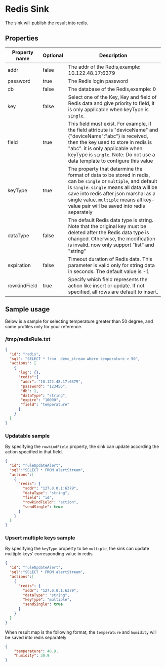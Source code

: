# Redis Sink

The sink will publish the result into redis.

## Properties

| Property name | Optional | Description                                                                                                                                                                                                                                                                                           |
|---------------|----------|-------------------------------------------------------------------------------------------------------------------------------------------------------------------------------------------------------------------------------------------------------------------------------------------------------|
| addr          | false    | The addr of the Redis,example: 10.122.48.17:6379                                                                                                                                                                                                                                                      |
| password      | true     | The Redis login password                                                                                                                                                                                                                                                                              |
| db            | false    | The database of the Redis,example: 0                                                                                                                                                                                                                                                                  |
| key           | false    | Select one of the Key, Key and field of Redis data and give priority to field, it is only applicable when keyType is ``single``.                                                                                                                                                                      |
| field         | true     | This field must exist. For example, if the field attribute is "deviceName" and {"deviceName":"abc"} is received, then the key used to store in redis is "abc". it is only applicable when keyType is ``single``. Note: Do not use a data template to configure this value                             |
| keyType       | true     | The property that determine the format of data to be stored in redis, can be ``single`` or ``multiple``, and default is ``single``. ``single`` means all data will be save into redis after json marshal as a single value. ``multiple`` means all key-value pair will be saved into redis separately |
| dataType      | false    | The default Redis data type is string. Note that the original key must be deleted after the Redis data type is changed. Otherwise, the modification is invalid. now only support "list" and "string"                                                                                                  |
| expiration    | false    | Timeout duration of Redis data. This parameter is valid only for string data in seconds. The default value is -1                                                                                                                                                                                      |
| rowkindField  | true     | Specify which field represents the action like insert or update. If not specified, all rows are default to insert.                                                                                                                                                                                    |
## Sample usage

Below is a sample for selecting temperature greater than 50 degree, and some profiles only for your reference.

### /tmp/redisRule.txt
```json
{
  "id": "redis",
  "sql": "SELECT * from  demo_stream where temperature > 50",
  "actions": [
    {
      "log": {},
      "redis":{
       "addr": "10.122.48.17:6379",
       "password": "123456",
       "db": 1,
       "dataType": "string",
       "expire": "10000",
       "field": "temperature"
      }
    }
  ]
}
```

### Updatable sample

By specifying the `rowkindField` property, the sink can update according the action specified in that field.

```json
{
  "id": "ruleUpdateAlert",
  "sql":"SELECT * FROM alertStream",
  "actions":[
    {
      "redis": {
        "addr": "127.0.0.1:6379",
        "dataType": "string",
        "field": "id",
        "rowkindField": "action",
        "sendSingle": true
      }
    }
  ]
}
```

### Upsert multiple keys sample

By specifying the ``keyType`` property to be ``multiple``, the sink can update multiple keys' corresponding value in redis 

```json
{
  "id": "ruleUpdateAlert",
  "sql":"SELECT * FROM alertStream",
  "actions":[
    {
      "redis": {
        "addr": "127.0.0.1:6379",
        "dataType": "string",
        "keyType": "multiple",
        "sendSingle": true
      }
    }
  ]
}
```

When result map is the following format, the ``temperature`` and ``humidity`` will be saved into redis separately

```json
{
    "temperature": 40.9,
    "humidity": 30.9
}
```
